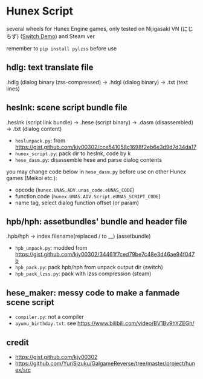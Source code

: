 # Hunex Script

several wheels for Hunex Engine games, only tested on Nijigasaki VN (にじちず) ([Switch Demo](https://gitea.tqlwsl.moe/wlt233/nijichizu_heslnk)) and Steam ver

remember to `pip install pylzss` before use

## hdlg: text translate file

.hdlg (dialog binary lzss-compressed) -> .hdgl (dialog binary) -> .txt (text lines)

## heslnk: scene script bundle file

.heslnk (script link bundle) -> .hese (script binary) -> .dasm (disassembled) -> .txt (dialog content)

- `heslunpack.py`: from https://gist.github.com/kjy00302/cce541058c1698f2eb6e3d9d7d34da17
- `hunex_script.py`: pack dir to heslnk, code by k
- `hese_dasm.py`: disassemble hese and parse dialog contents

you may change code below in `hese_dasm.py` before use on other Hunex games (Meikoi etc.):

- opcode (`hunex.UNAS.ADV.unas_code.eUNAS_CODE`)
- function code (`hunex.UNAS.ADV.Script.eUNAS_SCRIPT_CODE`)
- name tag, select dialog function offset (or param)

## hpb/hph: assetbundles' bundle and header file

.hpb/hph -> index.filename(replaced / to __) (assetbundle)

- `hpb_unpack.py`: modded from https://gist.github.com/kjy00302/34461f7ced79be7c48e3d46ae94f047b
- `hpb_pack.py`: pack hpb/hph from unpack output dir (switch)
- `hpb_pack_lzss.py`: pack with lzss compression (steam)

## hese_maker: messy code to make a fanmade scene script

- `compiler.py`: not a compiler
- `ayumu_birthday.txt`: see https://www.bilibili.com/video/BV1Bv9hYZEGh/

## credit

- https://gist.github.com/kjy00302
- https://github.com/YuriSizuku/GalgameReverse/tree/master/project/hunex/src
